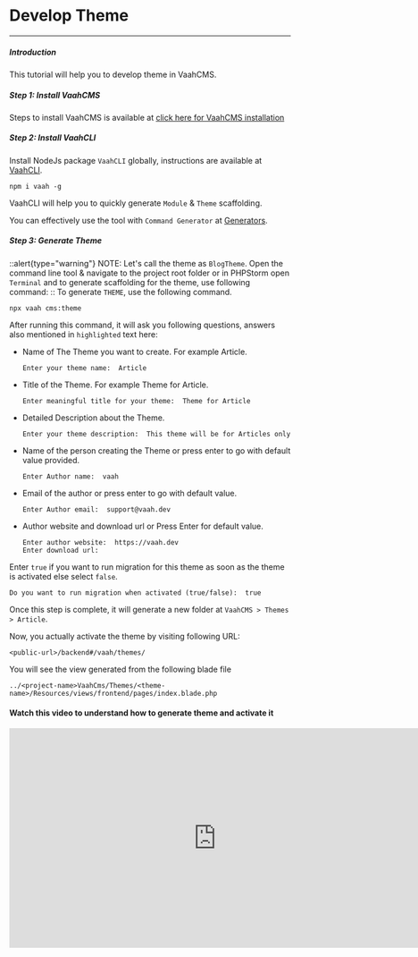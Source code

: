 # Develop Theme

--------------
##### Introduction

This tutorial will help you to develop theme in VaahCMS.



##### Step 1: Install VaahCMS

Steps to install VaahCMS is available at [click here for VaahCMS installation](/vaahcms-2/getting-started/installation)



##### Step 2: Install VaahCLI

Install NodeJs package `VaahCLI` globally, instructions are available at [VaahCLI](https://www.npmjs.com/package/vaah).

```shell
npm i vaah -g
```



VaahCLI will help you to quickly generate `Module` & `Theme` scaffolding.

You can effectively use the tool with `Command Generator` at [Generators](/vaahcms-2/generators).



##### Step 3: Generate Theme

::alert{type="warning"}
NOTE:
Let's call the theme as `BlogTheme`. Open the command line tool & navigate to the project root folder or in PHPStorm open `Terminal` and to generate scaffolding for the theme, use following command:
::
To generate `THEME`, use the following command.
```shell
npx vaah cms:theme
```


After running this command, it will ask you following questions, answers also mentioned in `highlighted` text here:

- Name of The Theme you want to create. For example Article.
    ```
    Enter your theme name:  Article
    ```
- Title of the Theme. For example Theme for Article.
    ```
    Enter meaningful title for your theme:  Theme for Article
    ```

- Detailed Description about the Theme.
    ```
    Enter your theme description:  This theme will be for Articles only
    ```
- Name of the person creating the Theme or press enter to go with default value provided.
  ```
  Enter Author name:  vaah
  ```
- Email of the author or press enter to go with default value.
  ```
  Enter Author email:  support@vaah.dev
  ```
- Author website and download url or Press Enter for default value.
    ```
  Enter author website:  https://vaah.dev
  Enter download url: 
    ```
Enter `true` if you want to run migration for this theme as soon as the theme
is activated else select `false`.
```
Do you want to run migration when activated (true/false):  true
```


Once this step is complete, it will generate a new folder at `VaahCMS > Themes > Article`.

Now, you actually activate the theme by visiting following URL:


```http request
<public-url>/backend#/vaah/themes/
```

You will see the view generated from the following blade file

```
../<project-name>VaahCms/Themes/<theme-name>/Resources/views/frontend/pages/index.blade.php
```
#### Watch this video to understand how to generate theme and activate it
<iframe width="740" height="393" src="https://www.youtube.com/embed/d0B0zKy9avw" title="VaahCMS 2.x + Vue3 | How to generate a Theme and activate it" frameborder="0" allow="accelerometer; autoplay; clipboard-write; encrypted-media; gyroscope; picture-in-picture; web-share" allowfullscreen></iframe>
